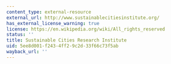 ```yaml
---
content_type: external-resource
external_url: http://www.sustainablecitiesinstitute.org/
has_external_license_warning: true
license: https://en.wikipedia.org/wiki/All_rights_reserved
status: ''
title: Sustainable Cities Research Institute
uid: 5ee8d001-f243-4ff2-9c2d-33f66c73f5ab
wayback_url: ''
---
```


